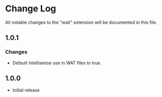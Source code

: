 # Change Log

All notable changes to the "wati" extension will be documented in this file.

## 1.0.1
### Changes
- Default intellisense use in WAT files to true.

## 1.0.0
- Initial release